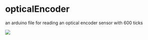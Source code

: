# opticalEncoder
an arduino file for reading an optical encoder sensor with 600 ticks

![ ](https://i.ebayimg.com/images/g/HDsAAOSwTA9X6SWd/s-l500.jpg "The optical encoder I have")
